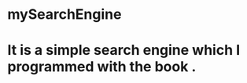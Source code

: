 # mySearchEngine
# It is a simple search engine which I programmed with the book <Programming Collective Intelligence>.
